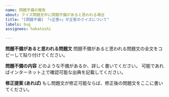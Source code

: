 ```yaml
---
name: 問題不備の報告
about: クイズ問題文中に問題不備があると思われる場合
title: "[問題不備] 「<正答>」が正答のクイズについて"
labels: bug
assignees: hakatashi

---
```


**問題不備があると思われる問題文**
問題不備があると思われる問題文の全文をコピーして貼り付けてください。

**問題不備の内容**
どのような不備があるか、詳しく書いてください。
可能であればインターネット上で確認可能な出典を記載してください。

**修正提案 (あれば)**
もし問題文が修正可能ならば、修正後の問題文をここに書いてください。
